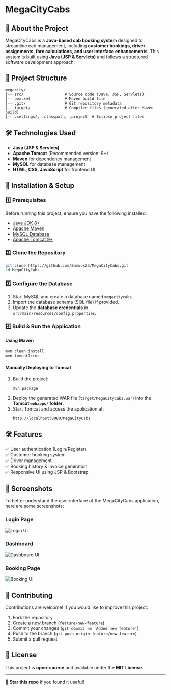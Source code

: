 # MegaCityCabs

## 🚖 About the Project
MegaCityCabs is a **Java-based cab booking system** designed to streamline cab management, including **customer bookings, driver assignments, fare calculations, and user interface enhancements**. This system is built using **Java (JSP & Servlets)** and follows a structured software development approach.

## 📂 Project Structure
```
megacity/
│-- src/                  # Source code (Java, JSP, Servlets)
│-- pom.xml               # Maven build file
│-- .git/                 # Git repository metadata
│-- target/               # Compiled files (generated after Maven build)
│-- .settings/, .classpath, .project  # Eclipse project files
```

## 🛠️ Technologies Used
- **Java (JSP & Servlets)**
- **Apache Tomcat** (Recommended version: 9+)
- **Maven** for dependency management
- **MySQL** for database management
- **HTML, CSS, JavaScript** for frontend UI

## 🚀 Installation & Setup
### 1️⃣ Prerequisites
Before running this project, ensure you have the following installed:
- [Java JDK 8+](https://www.oracle.com/java/technologies/javase-jdk11-downloads.html)
- [Apache Maven](https://maven.apache.org/download.cgi)
- [MySQL Database](https://dev.mysql.com/downloads/installer/)
- [Apache Tomcat 9+](https://tomcat.apache.org/download-90.cgi)

### 2️⃣ Clone the Repository
```sh
git clone https://github.com/Samuux23/MegaCityCabs.git
cd MegaCityCabs
```

### 3️⃣ Configure the Database
1. Start MySQL and create a database named `megacitycabs`.
2. Import the database schema (SQL file) if provided.
3. Update the **database credentials** in `src/main/resources/config.properties`.

### 4️⃣ Build & Run the Application
#### Using Maven
```sh
mvn clean install
mvn tomcat7:run
```
#### Manually Deploying to Tomcat
1. Build the project:
   ```sh
   mvn package
   ```
2. Deploy the generated WAR file (`target/MegaCityCabs.war`) into the **Tomcat `webapps/` folder**.
3. Start Tomcat and access the application at:
   ```
   http://localhost:8080/MegaCityCabs
   ```

## 🛠️ Features
✅ User authentication (Login/Register)  
✅ Customer booking system  
✅ Driver management  
✅ Booking history & invoice generation  
✅ Responsive UI using JSP & Bootstrap  

## 📸 Screenshots
To better understand the user interface of the MegaCityCabs application, here are some screenshots:

### Login Page
![Login UI](https://raw.githubusercontent.com/Samuux23/MegaCityCabs/main/login-ui.png)

### Dashboard
![Dashboard UI](https://raw.githubusercontent.com/Samuux23/MegaCityCabs/main/dashboard-ui.png)

### Booking Page
![Booking UI](https://raw.githubusercontent.com/Samuux23/MegaCityCabs/main/booking-ui.png)

## 🤝 Contributing
Contributions are welcome! If you would like to improve this project:
1. Fork the repository
2. Create a new branch (`feature/new-feature`)
3. Commit your changes (`git commit -m 'Added new feature'`)
4. Push to the branch (`git push origin feature/new-feature`)
5. Submit a pull request

## 📄 License
This project is **open-source** and available under the **MIT License**.

---
🌟 **Star this repo** if you found it useful!

